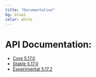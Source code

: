 ```yaml
---
title: "Documentation"
bg: blue2
color: white
---
```


# API Documentation:

* [Core 5.17.0](https://libsbmljs.github.io/core/apidoc/)
* [Stable 5.17.0](https://libsbmljs.github.io/stable/apidoc/)
* [Experimental 5.17.2](https://libsbmljs.github.io/experimental/apidoc/)
